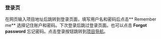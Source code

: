 ### 登录页

在网页输入项目地址后跳转到登录页面，填写用户名和密码后点击** Remember me** 选择记住账户和密码。下次登录后跳过登录页面。也可以点击 **Forgot password** 忘记密码。点击登录按钮跳转到[项目导航](/projectManage/basic.md)。

